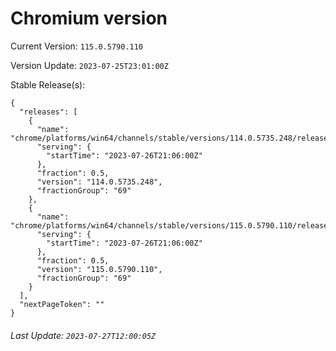 # Chromium version

Current Version: `115.0.5790.110`

Version Update: `2023-07-25T23:01:00Z`

Stable Release(s):
```
{
  "releases": [
    {
      "name": "chrome/platforms/win64/channels/stable/versions/114.0.5735.248/releases/1690405560",
      "serving": {
        "startTime": "2023-07-26T21:06:00Z"
      },
      "fraction": 0.5,
      "version": "114.0.5735.248",
      "fractionGroup": "69"
    },
    {
      "name": "chrome/platforms/win64/channels/stable/versions/115.0.5790.110/releases/1690405560",
      "serving": {
        "startTime": "2023-07-26T21:06:00Z"
      },
      "fraction": 0.5,
      "version": "115.0.5790.110",
      "fractionGroup": "69"
    }
  ],
  "nextPageToken": ""
}
```

###### Last Update: `2023-07-27T12:00:05Z`
        